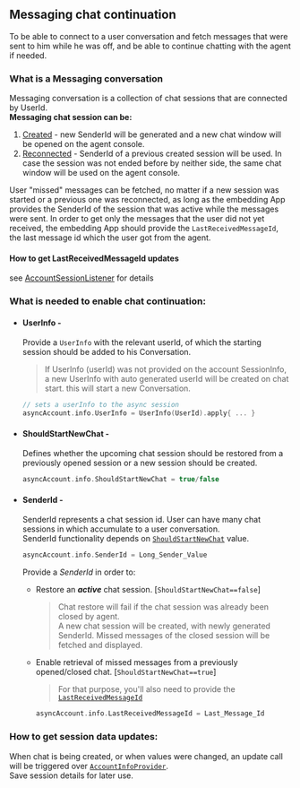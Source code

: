 ## Messaging chat continuation
To be able to connect to a user conversation and fetch messages that were sent to him while he was off, and be able to continue chatting with the agent if needed.

### What is a Messaging conversation
Messaging conversation is a collection of chat sessions that are connected by UserId.   
**Messaging chat session can be:**
1. <u>Created</u> - new SenderId will be generated and a new chat window will be opened on the agent console.
2. <u>Reconnected</u> - SenderId of a previous created session will be used. In case the session was not ended before by neither side, the same chat window will be used on the agent console.    
 
User "missed" messages can be fetched, no matter if a new session was started or a previous one was reconnected, as long as the embedding App provides the SenderId of the session that was active while the messages were sent.
In order to get only the messages that the user did not yet received, the embedding App should provide the `LastReceivedMessageId`, the last message id which the user got from the agent.

#### How to get LastReceivedMessageId updates 
see [AccountSessionListener](AccountInfoProvider) for details

### What is needed to enable chat continuation: 
- #### UserInfo - 
  Provide a `UserInfo` with the relevant userId, of which the starting session should be added to his Conversation.
  > If UserInfo (userId) was not provided on the account SessionInfo, a new UserInfo with auto generated userId will be created on chat start. this will start a new Conversation. 
  ```kotlin
  // sets a userInfo to the async session
  asyncAccount.info.UserInfo = UserInfo(UserId).apply{ ... }
  ```

- #### ShouldStartNewChat -
  Defines whether the upcoming chat session should be restored from a previously opened session or a new session should be created.
  ```kotlin
  asyncAccount.info.ShouldStartNewChat = true/false
  ```

- #### SenderId - 
  SenderId represents a chat session id. User can have many chat sessions in which accumulate to a user conversation.   
  SenderId functionality depends on [`ShouldStartNewChat`](ShouldStartNewChat) value. 
  ```kotlin
  asyncAccount.info.SenderId = Long_Sender_Value
  ``` 
  Provide a _SenderId_ in order to:
   - Restore an **_active_** chat session. [`ShouldStartNewChat==false`]
     > Chat restore will fail if the chat session was already been closed by agent.    
     A new chat session will be created, with newly generated SenderId. Missed messages of the closed session will be fetched and displayed.
   - Enable retrieval of missed messages from a previously opened/closed chat. [`ShouldStartNewChat==true`]  
     >For that purpose, you'll also need to provide the [`LastReceivedMessageId`](#how-to-get-lastReceivedMessageId-updates) 

     ```kotlin
     asyncAccount.info.LastReceivedMessageId = Last_Message_Id
     ``` 
  
### How to get session data updates:

When chat is being created, or when values were changed, an update call will be triggered over [`AccountInfoProvider`](android-AccountInfoProvider).   
Save session details for later use.